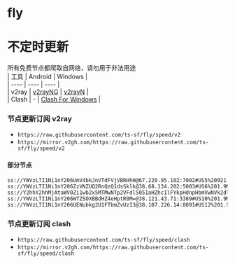 # fly
# 不定时更新
所有免费节点都爬取自网络，请勿用于非法用途  
|  工具  | Android  | Windows  |  
|  ----  | ----   | ----  |  
| v2ray  | [v2rayNG](https://github.com/2dust/v2rayNG/releases) | [v2rayN](https://github.com/2dust/v2rayN/releases) |  
| Clash  | - | [Clash For Windows](https://github.com/2dust/clashN/releases) | 
  
### 节点更新订阅  v2ray
- `https://raw.githubusercontent.com/ts-sf/fly/speed/v2`  
- `https://mirror.v2gh.com/https://raw.githubusercontent.com/ts-sf/fly/speed/v2`  

#### 部分节点  
``` 
ss://YWVzLTI1Ni1nY206UmV4bkJnVTdFVjVBRHhH@67.220.95.102:7002#US5%20921.8KB%2Fs
ss://YWVzLTI1Ni1nY206ZzVNZUQ2RnQzQ1dsSklk@38.68.134.202:5003#US6%201.9MB%2Fs
ss://Y2hhY2hhMjAtaWV0Zi1wb2x5MTMwNTp2VFdlS051aHZhc1lFYkpHdnpHbmVwNVk2dldGd3BTdmpCTVJDUU42WXV5RHl5Z1VoU0Q4ZjRwWEV6Q3A1SjhzODRFZzh2b1ZxYTU1N1JTWE5zV2Z3VExKTXVnUnd6Mzc=@94.156.79.244:40934#%E6%9C%AA%E7%9F%A530%20726.5KB%2Fs
ss://YWVzLTI1Ni1nY206WTZSOXBBdHZ4eHptR0M=@38.121.43.71:3389#US10%201.9MB%2Fs
ss://YWVzLTI1Ni1nY206UENubkg2U1FTbmZvUzI3@38.107.226.14:8091#US12%201.9MB%2Fs
```
### 节点更新订阅  clash
- `https://raw.githubusercontent.com/ts-sf/fly/speed/clash`  
- `https://mirror.v2gh.com/https://raw.githubusercontent.com/ts-sf/fly/speed/clash`  


